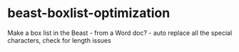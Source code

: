 beast-boxlist-optimization
==========================

Make a box list in the Beast - from a Word doc? - auto replace all the special characters, check for length issues
